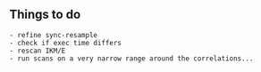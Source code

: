 
## Things to do
	- refine sync-resample	
	- check if exec time differs
	- rescan IKM/E
	- run scans on a very narrow range around the correlations...
